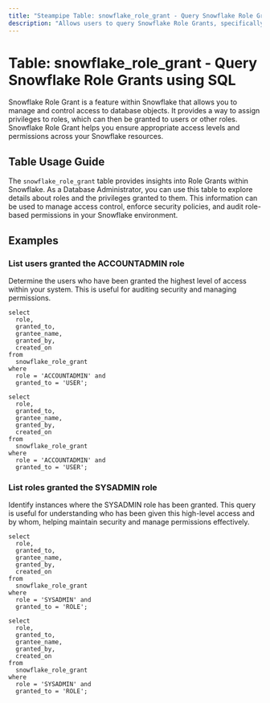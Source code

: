 ```yaml
---
title: "Steampipe Table: snowflake_role_grant - Query Snowflake Role Grants using SQL"
description: "Allows users to query Snowflake Role Grants, specifically providing details about the roles and the privileges granted to them."
---
```


# Table: snowflake_role_grant - Query Snowflake Role Grants using SQL

Snowflake Role Grant is a feature within Snowflake that allows you to manage and control access to database objects. It provides a way to assign privileges to roles, which can then be granted to users or other roles. Snowflake Role Grant helps you ensure appropriate access levels and permissions across your Snowflake resources.

## Table Usage Guide

The `snowflake_role_grant` table provides insights into Role Grants within Snowflake. As a Database Administrator, you can use this table to explore details about roles and the privileges granted to them. This information can be used to manage access control, enforce security policies, and audit role-based permissions in your Snowflake environment.

## Examples

### List users granted the ACCOUNTADMIN role
Determine the users who have been granted the highest level of access within your system. This is useful for auditing security and managing permissions.

```sql+postgres
select
  role,
  granted_to,
  grantee_name,
  granted_by,
  created_on
from
  snowflake_role_grant
where
  role = 'ACCOUNTADMIN' and
  granted_to = 'USER';
```

```sql+sqlite
select
  role,
  granted_to,
  grantee_name,
  granted_by,
  created_on
from
  snowflake_role_grant
where
  role = 'ACCOUNTADMIN' and
  granted_to = 'USER';
```

### List roles granted the SYSADMIN role
Identify instances where the SYSADMIN role has been granted. This query is useful for understanding who has been given this high-level access and by whom, helping maintain security and manage permissions effectively.

```sql+postgres
select
  role,
  granted_to,
  grantee_name,
  granted_by,
  created_on
from
  snowflake_role_grant
where
  role = 'SYSADMIN' and
  granted_to = 'ROLE';
```

```sql+sqlite
select
  role,
  granted_to,
  grantee_name,
  granted_by,
  created_on
from
  snowflake_role_grant
where
  role = 'SYSADMIN' and
  granted_to = 'ROLE';
```